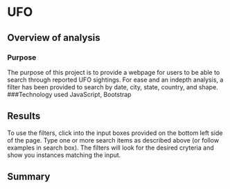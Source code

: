 # UFO

## Overview of analysis
### Purpose
The purpose of this project is to provide a webpage for users to be able to search through reported UFO sightings. For ease and an indepth analysis, a filter has been provided to search by date, city, state, country, and shape.
###Technology used
JavaScript, Bootstrap

## Results
To use the filters, click into the input boxes provided on the bottom left side of the page. Type one or more search items as described above (or follow examples in search box). The filters will look for the desired cryteria and show you instances matching the input.

## Summary


